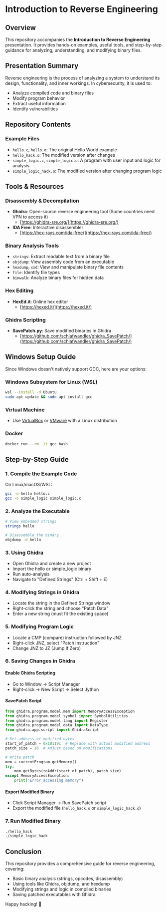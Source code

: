 # Introduction to Reverse Engineering

## Overview

This repository accompanies the **Introduction to Reverse Engineering** presentation. It provides hands-on examples, useful tools, and step-by-step guidance for analyzing, understanding, and modifying binary files.

## Presentation Summary

Reverse engineering is the process of analyzing a system to understand its design, functionality, and inner workings. In cybersecurity, it is used to:

* Analyze compiled code and binary files
* Modify program behavior
* Extract useful information
* Identify vulnerabilities

## Repository Contents

### Example Files
* `hello.c`, `hello.o`: The original Hello World example
* `hello_hack.o`: The modified version after changes
* `simple_logic.c`, `simple_logic.o`: A program with user input and logic for analysis
* `simple_logic_hack.o`: The modified version after changing program logic

## Tools & Resources

### Disassembly & Decompilation
* **Ghidra**: Open-source reverse engineering tool (Some countries need VPN to access it)
  * [https://ghidra-sre.org/](https://ghidra-sre.org/)
* **IDA Free**: Interactive disassembler
  * [https://hex-rays.com/ida-free/](https://hex-rays.com/ida-free/)

### Binary Analysis Tools
* `strings`: Extract readable text from a binary file
* `objdump`: View assembly code from an executable
* `hexdump`, `xxd`: View and manipulate binary file contents
* `file`: Identify file types
* `binwalk`: Analyze binary files for hidden data

### Hex Editing
* **HexEd.it**: Online hex editor
  * [https://hexed.it/](https://hexed.it/)

### Ghidra Scripting
* **SavePatch.py**: Save modified binaries in Ghidra
  * [https://github.com/schlafwandler/ghidra_SavePatch/](https://github.com/schlafwandler/ghidra_SavePatch/)

## Windows Setup Guide

Since Windows doesn't natively support GCC, here are your options:

### Windows Subsystem for Linux (WSL)
```bash
wsl --install -d Ubuntu
sudo apt update && sudo apt install gcc
```

### Virtual Machine
* Use [VirtualBox](https://www.virtualbox.org/) or [VMware](https://www.vmware.com/) with a Linux distribution

### Docker
```bash
docker run --rm -it gcc bash
```

## Step-by-Step Guide

### 1. Compile the Example Code
On Linux/macOS/WSL:
```bash
gcc -o hello hello.c
gcc -o simple_logic simple_logic.c
```

### 2. Analyze the Executable
```bash
# View embedded strings
strings hello

# Disassemble the binary
objdump -d hello
```

### 3. Using Ghidra
* Open Ghidra and create a new project
* Import the hello or simple_logic binary
* Run auto-analysis
* Navigate to "Defined Strings" (Ctrl + Shift + E)

### 4. Modifying Strings in Ghidra
* Locate the string in the Defined Strings window
* Right-click the string and choose "Patch Data"
* Enter a new string (must fit the existing space)

### 5. Modifying Program Logic
* Locate a CMP (compare) instruction followed by JNZ
* Right-click JNZ, select "Patch Instruction"
* Change JNZ to JZ (Jump If Zero)

### 6. Saving Changes in Ghidra

#### Enable Ghidra Scripting
* Go to Window → Script Manager
* Right-click → New Script → Select Jython

#### SavePatch Script
```python
from ghidra.program.model.mem import MemoryAccessException
from ghidra.program.model.symbol import SymbolUtilities
from ghidra.program.model.lang import Register
from ghidra.program.model.data import DataType
from ghidra.app.script import GhidraScript

# Set address of modified bytes
start_of_patch = 0x10119c  # Replace with actual modified address
patch_size = 16  # Adjust based on modifications

# Write patch
mem = currentProgram.getMemory()
try:
    mem.getBytes(toAddr(start_of_patch), patch_size)
except MemoryAccessException:
    print("Error accessing memory")
```

#### Export Modified Binary
* Click Script Manager → Run SavePatch script
* Export the modified file (`hello_hack.o` or `simple_logic_hack.o`)

### 7. Run Modified Binary
```bash
./hello_hack
./simple_logic_hack
```

## Conclusion

This repository provides a comprehensive guide for reverse engineering, covering:

* Basic binary analysis (strings, opcodes, disassembly)
* Using tools like Ghidra, objdump, and hexdump
* Modifying strings and logic in compiled binaries
* Saving patched executables with Ghidra

Happy hacking! 🚀
